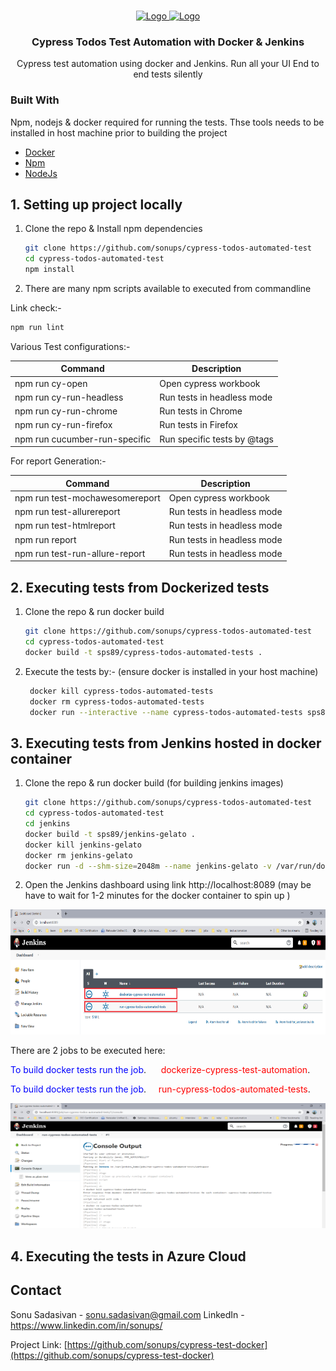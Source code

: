 <!-- PROJECT LOGO -->
<br />
<p align="center">
   <a href="https://github.com/sonups/cypress-todos-automated-test">
   <img src="https://hackernoon.com/hn-images/1*IrV85j4bpBjZocD5jVnCHQ.jpeg" alt="Logo" width="300" height="150">
      <img src="https://images.adamtheautomator.com/fetch/w_2000,f_auto,q_auto:420,fl_strip_profile,c_fit/https://adamtheautomator.com/wp-content/uploads/2019/12/jenkins-powershell.png" alt="Logo" width="150" height="150">
   </a>
   </p>
<h3 align="center">Cypress Todos Test Automation with Docker & Jenkins</h3>
<p align="center">
   Cypress test automation using docker and Jenkins. Run all your UI End to end tests silently 
</p>


### Built With

Npm, nodejs & docker required for running the tests. Thse tools needs to be installed in host machine prior to building the project
* [Docker](https://www.docker.com/)
* [Npm](https://www.npmjs.com/)
* [NodeJs](https://nodejs.org/en/)


<!-- SETTING PROJECT LOCALLY -->
## 1. Setting up project locally

1. Clone the repo & Install npm dependencies
   ```sh
   git clone https://github.com/sonups/cypress-todos-automated-test
   cd cypress-todos-automated-test
   npm install
   ```
2. There are many npm scripts available to executed from commandline

Link check:-
   ```sh
npm run lint
   ```
 Various Test configurations:-
 
   | Command  | Description |
| ------------- | ------------- |
| npm run cy-open  | Open cypress workbook  |
| npm run cy-run-headless  | Run tests in headless mode  |
| npm run cy-run-chrome  | Run tests in Chrome  |
| npm run cy-run-firefox  | Run tests in Firefox  |
| npm run cucumber-run-specific | Run specific tests by @tags  |


For report Generation:-

   | Command  | Description |
| ------------- | ------------- |
| npm run test-mochawesomereport | Open cypress workbook  |
| npm run test-allurereport  | Run tests in headless mode  |
| npm run test-htmlreport  | Run tests in headless mode  |
| npm run report  | Run tests in headless mode  |
| npm run test-run-allure-report | Run tests in headless mode  |


   
<!-- EXECUTING TEST FROM DOCKERIZED TESTS -->
## 2. Executing tests from Dockerized tests

1. Clone the repo & run docker build
   ```sh
   git clone https://github.com/sonups/cypress-todos-automated-test
   cd cypress-todos-automated-test
   docker build -t sps89/cypress-todos-automated-tests .
   ```
 
2. Execute the tests by:- (ensure docker is installed in your host machine)
   ```sh
	docker kill cypress-todos-automated-tests
	docker rm cypress-todos-automated-tests
	docker run --interactive --name cypress-todos-automated-tests sps89/cypress-todo-automated-tests
   ```
 
   
<!-- EXECUTING THE TESTS FROM JENKINS HOSTED IN DOCKER CONTAINER -->
## 3. Executing tests from Jenkins hosted in docker container

1. Clone the repo & run docker build (for building jenkins images)
   ```sh
   git clone https://github.com/sonups/cypress-todos-automated-test
   cd cypress-todos-automated-test
   cd jenkins
   docker build -t sps89/jenkins-gelato .
   docker kill jenkins-gelato
   docker rm jenkins-gelato 
   docker run -d --shm-size=2048m --name jenkins-gelato -v /var/run/docker.sock:/var/run/docker.sock -p 8089:8080 -p 50000:50000 sps89/jenkins-gelato
   ```
2. Open the Jenkins dashboard using link http://localhost:8089   (may be have to wait for 1-2 minutes for the docker container to spin up )

<p align="center">
   <img src="https://raw.githubusercontent.com/sonups/cypress-todos-automated-test/master/pictures/jenkins.png" alt="Logo" width="600" height="200">
   </p>
   

There are 2 jobs to be executed here:

<span style="color:blue">To build docker tests run the job</span>.
<span style="color:red">&nbsp;&nbsp;&nbsp;&nbsp;&nbsp;dockerize-cypress-test-automation</span>.

<span style="color:blue">To build docker tests run the job</span>.
<span style="color:red">&nbsp;&nbsp;&nbsp;&nbsp;run-cypress-todos-automated-tests</span>.

<p align="center">
   <img src="https://raw.githubusercontent.com/sonups/cypress-todos-automated-test/master/pictures/jenkins-console-output.png" alt="Logo" width="600" height="200">
   </p>

<!-- EXECUTING THE TESTS IN AZURE CLOUD -->
## 4. Executing the tests in Azure Cloud


<!-- CONTACT -->
## Contact

Sonu Sadasivan - sonu.sadasivan@gmail.com
LinkedIn - https://www.linkedin.com/in/sonups/

Project Link: [https://github.com/sonups/cypress-test-docker](https://github.com/sonups/cypress-test-docker)

